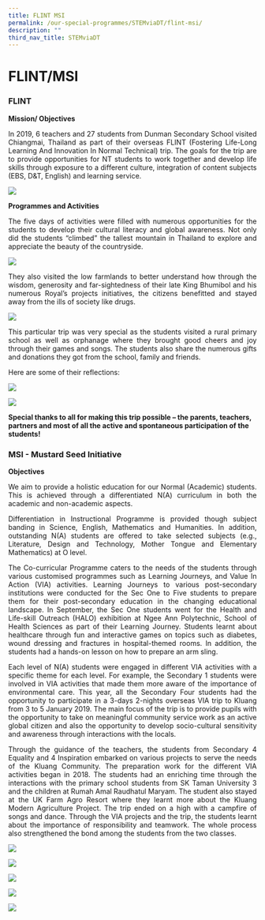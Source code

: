 ```yaml
---
title: FLINT MSI
permalink: /our-special-programmes/STEMviaDT/flint-msi/
description: ""
third_nav_title: STEMviaDT
---
```


# FLINT/MSI
### FLINT

**Mission/ Objectives**

<p style="text-align: justify;">In 2019, 6 teachers and 27 students from Dunman Secondary School visited Chiangmai, Thailand as part of their overseas FLINT (Fostering Life-Long Learning And Innovation In Normal Technical) trip. The goals for the trip are to provide opportunities for NT students to work together and develop life skills through exposure to a different culture, integration of content subjects (EBS, D&T, English) and learning service.</p>

![](/images/Our%20Special%20Programmes/STEMviaDT/Flint%20msi/FLINT%201.jpg)

**Programmes and Activities**

<p style="text-align: justify;">The five days of activities were filled with numerous opportunities for the students to develop their cultural literacy and global awareness. Not only did the students “climbed” the tallest mountain in Thailand to explore and appreciate the beauty of the countryside.</p>

![](/images/Our%20Special%20Programmes/STEMviaDT/Flint%20msi/FLINT%202.jpg)

<p style="text-align: justify;">They also visited the low farmlands to better understand how through the wisdom, generosity and far-sightedness of their late King Bhumibol and his numerous Royal’s projects initiatives, the citizens benefitted and stayed away from the ills of society like drugs.</p>

![](/images/Our%20Special%20Programmes/STEMviaDT/Flint%20msi/FLINT%205.jpg)

<p style="text-align: justify;">This particular trip was very special as the students visited a rural primary school as well as orphanage where they brought good cheers and joy through their games and songs. The students also share the numerous gifts and donations they got from the school, family and friends.</p>

Here are some of their reflections:

![](/images/Our%20Special%20Programmes/STEMviaDT/Flint%20msi/FLINT%203.jpg)

![](/images/Our%20Special%20Programmes/STEMviaDT/Flint%20msi/FLINT%204.jpg)

**Special thanks to all for making this trip possible – the parents, teachers, partners and most of all the active and spontaneous participation of the students!**

### MSI - Mustard Seed Initiative

**Objectives**

<p style="text-align: justify;">We aim to provide a holistic education for our Normal (Academic) students. This is achieved through a differentiated N(A) curriculum in both the academic and non-academic aspects.</p>

<p style="text-align: justify;">Differentiation in Instructional Programme is provided though subject banding in Science, English, Mathematics and Humanities. In addition, outstanding N(A) students are offered to take selected subjects (e.g., Literature, Design and Technology, Mother Tongue and Elementary Mathematics) at O level.</p>

<p style="text-align: justify;">The Co-curricular Programme caters to the needs of the students through various customised programmes such as Learning Journeys, and Value In Action (VIA) activities. Learning Journeys to various post-secondary institutions were conducted for the Sec One to Five students to prepare them for their post-secondary education in the changing educational landscape. In September, the Sec One students went for the Health and Life-skill Outreach (HALO) exhibition at Ngee Ann Polytechnic, School of Health Sciences as part of their Learning Journey. Students learnt about healthcare through fun and interactive games on topics such as diabetes, wound dressing and fractures in hospital-themed rooms. In addition, the students had a hands-on lesson on how to prepare an arm sling.</p>

<p style="text-align: justify;">Each level of N(A) students were engaged in different VIA activities with a specific theme for each level. For example, the Secondary 1 students were involved in VIA activities that made them more aware of the importance of environmental care. This year, all the Secondary Four students had the opportunity to participate in a 3-days 2-nights overseas VIA trip to Kluang from 3 to 5 January 2019. The main focus of the trip is to provide pupils with the opportunity to take on meaningful community service work as an active global citizen and also the opportunity to develop socio-cultural sensitivity and awareness through interactions with the locals.</p>

<p style="text-align: justify;">Through the guidance of the teachers, the students from Secondary 4 Equality and 4 Inspiration embarked on various projects to serve the needs of the Kluang Community. The preparation work for the different VIA activities began in 2018. The students had an enriching time through the interactions with the primary school students from SK Taman University 3 and the children at Rumah Amal Raudhatul Maryam. The student also stayed at the UK Farm Agro Resort where they learnt more about the Kluang Modern Agriculture Project. The trip ended on a high with a campfire of songs and dance. Through the VIA projects and the trip, the students learnt about the importance of responsibility and teamwork. The whole process also strengthened the bond among the students from the two classes.</p>

![](/images/Our%20Special%20Programmes/STEMviaDT/Flint%20msi/MSI_1.jpg)

![](/images/Our%20Special%20Programmes/STEMviaDT/Flint%20msi/MSI_2.jpg)

![](/images/Our%20Special%20Programmes/STEMviaDT/Flint%20msi/MSI_3.jpg)

![](/images/Our%20Special%20Programmes/STEMviaDT/Flint%20msi/MSI_4.jpg)

![](/images/Our%20Special%20Programmes/STEMviaDT/Flint%20msi/MSI_5.jpg)